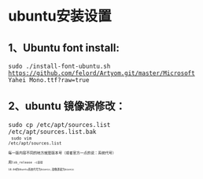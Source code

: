 # ubuntu安装设置
## 1、Ubuntu font install:<br>
<code>sudo ./install-font-ubuntu.sh https://github.com/felord/Artyom.git/master/Microsoft Yahei Mono.ttf?raw=true
</code><br>
## 2、ubuntu 镜像源修改：<br>
  <code>sudo cp /etc/apt/sources.list /etc/apt/sources.list.bak<code><br>
  <code>sudo vim /etc/apt/sources.list<code><br>
  每一版内容不同的地方就是版本号（或者官方一点的说：系统代号）<br>
  用<code>lsb_release -c<code>获得<br>
  18.04的Ubuntu系统代号为bionic,镜像源就为bionic<br>
  



